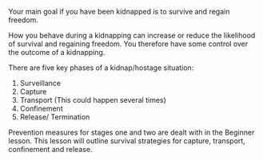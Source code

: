[Title]: # (Kidnap Stages)
[Order]: # (0)

Your main goal if you have been kidnapped is to survive and regain freedom.

How you behave during a kidnapping can increase or reduce the likelihood of survival and regaining freedom. You therefore have some control over the outcome of a kidnapping.

There are five key phases of a kidnap/hostage situation:

1.  Surveillance
2.  Capture
3.  Transport (This could happen several times)
4.  Confinement
5.  Release/ Termination

Prevention measures for stages one and two are dealt with in the Beginner lesson. This lesson will outline survival strategies for capture, transport, confinement and release.
